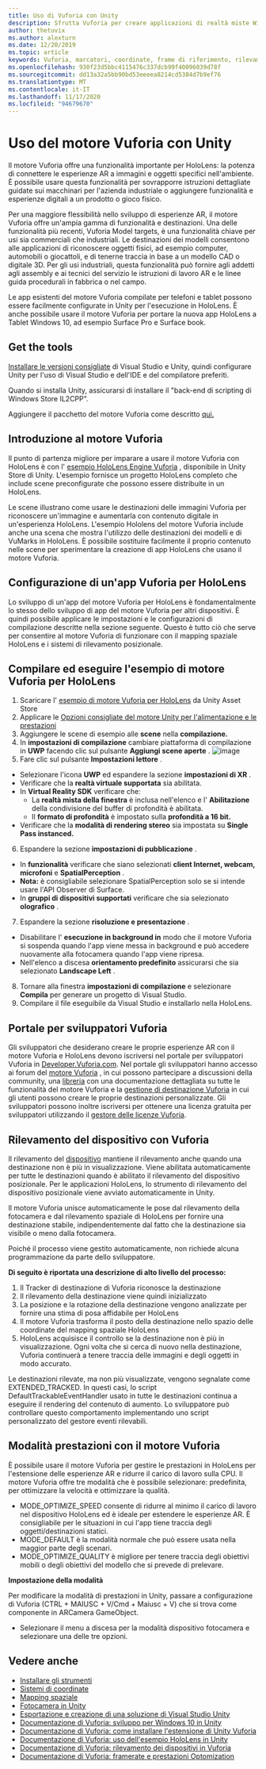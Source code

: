 ```yaml
---
title: Uso di Vuforia con Unity
description: Sfrutta Vuforia per creare applicazioni di realtà miste Windows in Unity.
author: thetuvix
ms.author: alexturn
ms.date: 12/20/2019
ms.topic: article
keywords: Vuforia, marcatori, coordinate, frame di riferimento, rilevamento, cuffia a realtà mista, cuffia di realtà mista di Windows, auricolare della realtà virtuale, Unity, HoloLens, rilevamento dei dispositivi, modalità prestazioni, portale per sviluppatori Vuforia
ms.openlocfilehash: 930f23d5bbc4115476c337dcb99f40096039d78f
ms.sourcegitcommit: dd13a32a5bb90bd53eeeea8214cd5384d7b9ef76
ms.translationtype: MT
ms.contentlocale: it-IT
ms.lasthandoff: 11/17/2020
ms.locfileid: "94679670"
---
```

# <a name="using-vuforia-engine-with-unity"></a>Uso del motore Vuforia con Unity

Il motore Vuforia offre una funzionalità importante per HoloLens: la potenza di connettere le esperienze AR a immagini e oggetti specifici nell'ambiente. È possibile usare questa funzionalità per sovrapporre istruzioni dettagliate guidate sui macchinari per l'azienda industriale o aggiungere funzionalità e esperienze digitali a un prodotto o gioco fisico.

Per una maggiore flessibilità nello sviluppo di esperienze AR, il motore Vuforia offre un'ampia gamma di funzionalità e destinazioni. Una delle funzionalità più recenti, Vuforia Model targets, è una funzionalità chiave per usi sia commerciali che industriali. Le destinazioni dei modelli consentono alle applicazioni di riconoscere oggetti fisici, ad esempio computer, automobili o giocattoli, e di tenerne traccia in base a un modello CAD o digitale 3D. Per gli usi industriali, questa funzionalità può fornire agli addetti agli assembly e ai tecnici del servizio le istruzioni di lavoro AR e le linee guida procedurali in fabbrica o nel campo.

Le app esistenti del motore Vuforia compilate per telefoni e tablet possono essere facilmente configurate in Unity per l'esecuzione in HoloLens. È anche possibile usare il motore Vuforia per portare la nuova app HoloLens a Tablet Windows 10, ad esempio Surface Pro e Surface book.


## <a name="get-the-tools"></a>Get the tools

[Installare le versioni consigliate](../install-the-tools.md) di Visual Studio e Unity, quindi configurare Unity per l'uso di Visual Studio e dell'IDE e del compilatore preferiti. 

Quando si installa Unity, assicurarsi di installare il "back-end di scripting di Windows Store IL2CPP".

Aggiungere il pacchetto del motore Vuforia come descritto [qui.](https://library.vuforia.com/content/vuforia-library/en/articles/Solution/vuforia-engine-package-hosting-for-unity.html)

## <a name="getting-started-with-vuforia-engine"></a>Introduzione al motore Vuforia

Il punto di partenza migliore per imparare a usare il motore Vuforia con HoloLens è con l' [esempio HoloLens Engine Vuforia](https://assetstore.unity.com/packages/templates/packs/vuforia-hololens-sample-101553) , disponibile in Unity Store di Unity. L'esempio fornisce un progetto HoloLens completo che include scene preconfigurate che possono essere distribuite in un HoloLens.

Le scene illustrano come usare le destinazioni delle immagini Vuforia per riconoscere un'immagine e aumentarla con contenuto digitale in un'esperienza HoloLens. L'esempio Hololens del motore Vuforia include anche una scena che mostra l'utilizzo delle destinazioni dei modelli e di VuMarks in HoloLens. È possibile sostituire facilmente il proprio contenuto nelle scene per sperimentare la creazione di app HoloLens che usano il motore Vuforia.



## <a name="configuring-a-vuforia-app-for-hololens"></a>Configurazione di un'app Vuforia per HoloLens

Lo sviluppo di un'app del motore Vuforia per HoloLens è fondamentalmente lo stesso dello sviluppo di app del motore Vuforia per altri dispositivi. È quindi possibile applicare le impostazioni e le configurazioni di compilazione descritte nella sezione seguente. Questo è tutto ciò che serve per consentire al motore Vuforia di funzionare con il mapping spaziale HoloLens e i sistemi di rilevamento posizionale.

## <a name="build-and-run-the-vuforia-engine-sample-for-hololens"></a>Compilare ed eseguire l'esempio di motore Vuforia per HoloLens
1.  Scaricare l' [esempio di motore Vuforia per HoloLens](https://assetstore.unity.com/packages/templates/packs/vuforia-hololens-sample-101553) da Unity Asset Store
2.  Applicare le [Opzioni consigliate del motore Unity per l'alimentazione e le prestazioni](performance-recommendations-for-unity.md)
3.  Aggiungere le scene di esempio alle **scene** nella **compilazione.**
4.  In **impostazioni di compilazione** cambiare piattaforma di compilazione in **UWP** facendo clic sul pulsante **Aggiungi scene aperte** .
![image](https://user-images.githubusercontent.com/45470042/89573103-173daa80-d7f8-11ea-9284-931a7b6c913d.png)
5.  Fare clic sul pulsante **Impostazioni lettore** .  
   * Selezionare l'icona **UWP** ed espandere la sezione **impostazioni di XR** .
   * Verificare che la **realtà virtuale supportata** sia abilitata.    
   * In **Virtual Reality SDK** verificare che:
     * La **realtà mista della finestra** è inclusa nell'elenco e l' **Abilitazione** della condivisione del buffer di profondità è abilitata. 
     * Il **formato di profondità** è impostato sulla **profondità a 16 bit.** 
   * Verificare che la **modalità di rendering stereo** sia impostata su **Single Pass instanced.**
6.  Espandere la sezione **impostazioni di pubblicazione** .
   * In **funzionalità** verificare che siano selezionati **client Internet, webcam, microfoni** e **SpatialPerception** .
   * **Nota:** è consigliabile selezionare SpatialPerception solo se si intende usare l'API Observer di Surface.
   * In **gruppi di dispositivi supportati** verificare che sia selezionato **olografico** . 
7.  Espandere la sezione **risoluzione e presentazione** .
   * Disabilitare l' **esecuzione in background in** modo che il motore Vuforia si sospenda quando l'app viene messa in background e può accedere nuovamente alla fotocamera quando l'app viene ripresa. 
   * Nell'elenco a discesa **orientamento predefinito** assicurarsi che sia selezionato **Landscape Left** .
8.  Tornare alla finestra **impostazioni di compilazione** e selezionare **Compila** per generare un progetto di Visual Studio.
9.  Compilare il file eseguibile da Visual Studio e installarlo nella HoloLens.

## <a name="the-vuforia-developer-portal"></a>Portale per sviluppatori Vuforia

Gli sviluppatori che desiderano creare le proprie esperienze AR con il motore Vuforia e HoloLens devono iscriversi nel portale per sviluppatori Vuforia in [Developer.Vuforia.com](https://developer.vuforia.com/). Nel portale gli sviluppatori hanno accesso ai forum del [motore Vuforia](https://developer.vuforia.com/forum) , in cui possono partecipare a discussioni della community, una [libreria](https://library.vuforia.com/) con una documentazione dettagliata su tutte le funzionalità del motore Vuforia e la [gestione di destinazione Vuforia](https://developer.vuforia.com/target-manager) in cui gli utenti possono creare le proprie destinazioni personalizzate. Gli sviluppatori possono inoltre iscriversi per ottenere una licenza gratuita per sviluppatori utilizzando il [gestore delle licenze Vuforia](https://developer.vuforia.com/license-manager).

## <a name="device-tracking-with-vuforia"></a>Rilevamento del dispositivo con Vuforia

Il rilevamento del [dispositivo](https://library.vuforia.com/features/environments/device-tracker-overview.html) mantiene il rilevamento anche quando una destinazione non è più in visualizzazione. Viene abilitata automaticamente per tutte le destinazioni quando è abilitato il rilevamento del dispositivo posizionale. Per le applicazioni HoloLens, lo strumento di rilevamento del dispositivo posizionale viene avviato automaticamente in Unity.

Il motore Vuforia unisce automaticamente le pose dal rilevamento della fotocamera e dal rilevamento spaziale di HoloLens per fornire una destinazione stabile, indipendentemente dal fatto che la destinazione sia visibile o meno dalla fotocamera.

Poiché il processo viene gestito automaticamente, non richiede alcuna programmazione da parte dello sviluppatore.


**Di seguito è riportata una descrizione di alto livello del processo:**
1. Il Tracker di destinazione di Vuforia riconosce la destinazione
2. Il rilevamento della destinazione viene quindi inizializzato
3. La posizione e la rotazione della destinazione vengono analizzate per fornire una stima di posa affidabile per HoloLens
4. Il motore Vuforia trasforma il posto della destinazione nello spazio delle coordinate del mapping spaziale HoloLens
5. HoloLens acquisisce il controllo se la destinazione non è più in visualizzazione. Ogni volta che si cerca di nuovo nella destinazione, Vuforia continuerà a tenere traccia delle immagini e degli oggetti in modo accurato.

Le destinazioni rilevate, ma non più visualizzate, vengono segnalate come EXTENDED_TRACKED. In questi casi, lo script DefaultTrackableEventHandler usato in tutte le destinazioni continua a eseguire il rendering del contenuto di aumento. Lo sviluppatore può controllare questo comportamento implementando uno script personalizzato del gestore eventi rilevabili.


## <a name="performance-mode-with-vuforia-engine"></a>Modalità prestazioni con il motore Vuforia 

È possibile usare il motore Vuforia per gestire le prestazioni in HoloLens per l'estensione delle esperienze AR e ridurre il carico di lavoro sulla CPU. Il motore Vuforia offre tre modalità che è possibile selezionare: predefinita, per ottimizzare la velocità e ottimizzare la qualità. 

*   MODE_OPTIMIZE_SPEED consente di ridurre al minimo il carico di lavoro nel dispositivo HoloLens ed è ideale per estendere le esperienze AR. È consigliabile per le situazioni in cui l'app tiene traccia degli oggetti/destinazioni statici.
*   MODE_DEFAULT è la modalità normale che può essere usata nella maggior parte degli scenari.
*   MODE_OPTIMIZE_QUALITY è migliore per tenere traccia degli obiettivi mobili o degli obiettivi del modello che si prevede di prelevare.

**Impostazione della modalità**

Per modificare la modalità di prestazioni in Unity, passare a configurazione di Vuforia (CTRL + MAIUSC + V/Cmd + Maiusc + V) che si trova come componente in ARCamera GameObject. 
*   Selezionare il menu a discesa per la modalità dispositivo fotocamera e selezionare una delle tre opzioni.


## <a name="see-also"></a>Vedere anche
* [Installare gli strumenti](../install-the-tools.md)
* [Sistemi di coordinate](../../design/coordinate-systems.md)
* [Mapping spaziale](../../design/spatial-mapping.md)
* [Fotocamera in Unity](camera-in-unity.md)
* [Esportazione e creazione di una soluzione di Visual Studio Unity](exporting-and-building-a-unity-visual-studio-solution.md)
* [Documentazione di Vuforia: sviluppo per Windows 10 in Unity](https://library.vuforia.com/articles/Solution/Developing-for-Windows-10-in-Unity)
* [Documentazione di Vuforia: come installare l'estensione di Unity Vuforia](https://library.vuforia.com/articles/Solution/Installing-the-Unity-Extension)
* [Documentazione di Vuforia: uso dell'esempio HoloLens in Unity](https://library.vuforia.com/articles/Solution/Working-with-the-HoloLens-sample-in-Unity)
* [Documentazione di Vuforia: rilevamento dei dispositivi in Vuforia](https://library.vuforia.com/features/environments/device-tracker-overview.html)
* [Documentazione di Vuforia: framerate e prestazioni Optomization](https://library.vuforia.com/content/vuforia-library/en/articles/Solution/Framerate-Optimization-for-Mixed-Reality-Apps.html)
